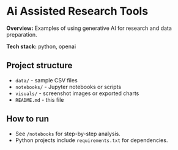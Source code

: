 # Ai Assisted Research Tools

**Overview:** Examples of using generative AI for research and data preparation.

**Tech stack:** python, openai

## Project structure
- `data/` - sample CSV files
- `notebooks/` - Jupyter notebooks or scripts
- `visuals/` - screenshot images or exported charts
- `README.md` - this file

## How to run
- See `/notebooks` for step-by-step analysis.
- Python projects include `requirements.txt` for dependencies.
